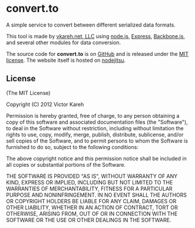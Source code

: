 convert.to
==========

A simple service to convert between different serialized data formats.

This tool is made by [vkareh.net, LLC](http://www.vkareh.net) using [node.js](http://http://www.nodejs.org/), [Express](http://expressjs.com/), [Backbone.js](http://documentcloud.github.com/backbone/), and several other modules for data conversion.

The source code for **convert.to** is on [GitHub](https://github.com/vkareh/convert.to) and is released under the [MIT license](http://en.wikipedia.org/wiki/MIT_License). The website itself is hosted on [nodejitsu](http://www.nodejitsu.com/).

## License

(The MIT License)

Copyright (C) 2012 Victor Kareh

Permission is hereby granted, free of charge, to any person obtaining a copy of this software and associated documentation files (the "Software"), to deal in the Software without restriction, including without limitation the rights to use, copy, modify, merge, publish, distribute, sublicense, and/or sell copies of the Software, and to permit persons to whom the Software is furnished to do so, subject to the following conditions:

The above copyright notice and this permission notice shall be included in all copies or substantial portions of the Software.

THE SOFTWARE IS PROVIDED "AS IS", WITHOUT WARRANTY OF ANY KIND, EXPRESS OR IMPLIED, INCLUDING BUT NOT LIMITED TO THE WARRANTIES OF MERCHANTABILITY, FITNESS FOR A PARTICULAR PURPOSE AND NONINFRINGEMENT. IN NO EVENT SHALL THE AUTHORS OR COPYRIGHT HOLDERS BE LIABLE FOR ANY CLAIM, DAMAGES OR OTHER LIABILITY, WHETHER IN AN ACTION OF CONTRACT, TORT OR OTHERWISE, ARISING FROM, OUT OF OR IN CONNECTION WITH THE SOFTWARE OR THE USE OR OTHER DEALINGS IN THE SOFTWARE.
